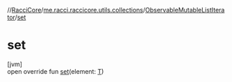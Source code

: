//[RacciCore](../../../index.md)/[me.racci.raccicore.utils.collections](../index.md)/[ObservableMutableListIterator](index.md)/[set](set.md)

# set

[jvm]\
open override fun [set](set.md)(element: [T](index.md))

